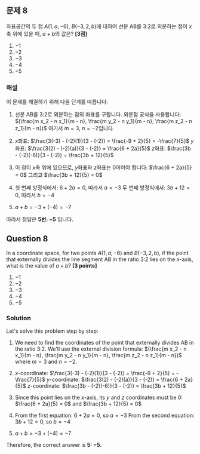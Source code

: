 ## 문제 8

좌표공간의 두 점 $A(1, a, -6)$, $B(-3, 2, b)$에 대하여 선분 AB를 3:2로 외분하는 점이 $x$축 위에 있을 때, $a+b$의 값은? **[3점]**

1. $-1$
2. $-2$
3. $-3$
4. $-4$
5. $-5$

### 해설

이 문제를 해결하기 위해 다음 단계를 따릅니다:

1) 선분 AB를 3:2로 외분하는 점의 좌표를 구합니다. 외분점 공식을 사용합니다:
   $(\frac{m x_2 - n x_1}{m - n}, \frac{m y_2 - n y_1}{m - n}, \frac{m z_2 - n z_1}{m - n})$
   여기서 $m = 3$, $n = -2$입니다.

2) $x$좌표: $\frac{3(-3) - (-2)(1)}{3 - (-2)} = \frac{-9 + 2}{5} = -\frac{7}{5}$
   $y$좌표: $\frac{3(2) - (-2)(a)}{3 - (-2)} = \frac{6 + 2a}{5}$
   $z$좌표: $\frac{3b - (-2)(-6)}{3 - (-2)} = \frac{3b + 12}{5}$

3) 이 점이 $x$축 위에 있으므로, $y$좌표와 $z$좌표는 0이어야 합니다:
   $\frac{6 + 2a}{5} = 0$ 그리고 $\frac{3b + 12}{5} = 0$

4) 첫 번째 방정식에서: $6 + 2a = 0$, 따라서 $a = -3$
   두 번째 방정식에서: $3b + 12 = 0$, 따라서 $b = -4$

5) $a + b = -3 + (-4) = -7$

따라서 정답은 **5번: $-5$** 입니다.

## Question 8

In a coordinate space, for two points $A(1, a, -6)$ and $B(-3, 2, b)$, if the point that externally divides the line segment AB in the ratio 3:2 lies on the $x$-axis, what is the value of $a+b$? **[3 points]**

1. $-1$
2. $-2$
3. $-3$
4. $-4$
5. $-5$

### Solution

Let's solve this problem step by step:

1) We need to find the coordinates of the point that externally divides AB in the ratio 3:2. We'll use the external division formula:
   $(\frac{m x_2 - n x_1}{m - n}, \frac{m y_2 - n y_1}{m - n}, \frac{m z_2 - n z_1}{m - n})$
   where $m = 3$ and $n = -2$.

2) $x$-coordinate: $\frac{3(-3) - (-2)(1)}{3 - (-2)} = \frac{-9 + 2}{5} = -\frac{7}{5}$
   $y$-coordinate: $\frac{3(2) - (-2)(a)}{3 - (-2)} = \frac{6 + 2a}{5}$
   $z$-coordinate: $\frac{3b - (-2)(-6)}{3 - (-2)} = \frac{3b + 12}{5}$

3) Since this point lies on the $x$-axis, its $y$ and $z$ coordinates must be 0:
   $\frac{6 + 2a}{5} = 0$ and $\frac{3b + 12}{5} = 0$

4) From the first equation: $6 + 2a = 0$, so $a = -3$
   From the second equation: $3b + 12 = 0$, so $b = -4$

5) $a + b = -3 + (-4) = -7$

Therefore, the correct answer is **5: $-5$**.